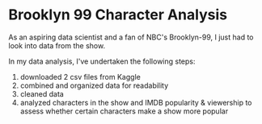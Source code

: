 # Brooklyn 99 Character Analysis 

As an aspiring data scientist and a fan of NBC's Brooklyn-99, I just had to look into data from the show. 

In my data analysis, I've undertaken the following steps:

1. downloaded 2 csv files from Kaggle 
2. combined and organized data for readability 
3. cleaned data
4. analyzed characters in the show and IMDB popularity & viewership to assess whether certain characters make a show more popular 
